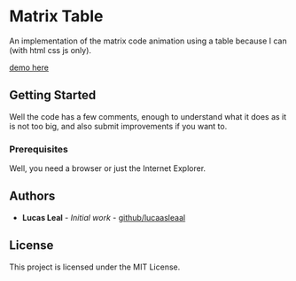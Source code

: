 # Matrix Table

An implementation of the matrix code animation using a table because I can (with html css js only).

[demo here](https://htmlpreview.github.io/?https://github.com/lucaasleaal/matrix-table/blob/master/index.html)

## Getting Started

Well the code has a few comments, enough to understand what it does as it is not too big, and also submit improvements if you want to.

### Prerequisites

Well, you need a browser or just the Internet Explorer.

## Authors

* **Lucas Leal** - *Initial work* - [github/lucaasleaal](https://github.com/lucaasleaal)

## License

This project is licensed under the MIT License.

